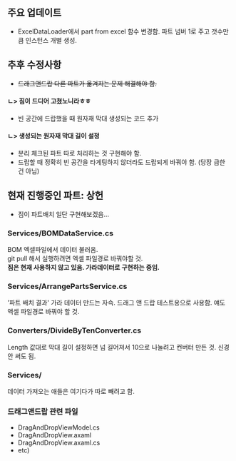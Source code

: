 ## 주요 업데이트 ##
- ExcelDataLoader에서 part from excel 함수 변경함. 파트 넘버 1로 주고 갯수만큼 인스턴스 개별 생성.

## 추후 수정사항 ##
- ~~드래그앤드랍 다른 파트가 옮겨지는 문제 해결해야 함.~~ 
#### ㄴ> 짐이 드디어 고쳤노니라ㅎㅎ ####
- 빈 공간에 드랍했을 때 원자재 막대 생성되는 코드 추가
#### ㄴ> 생성되는 원자재 막대 길이 설정 ####
- 분리 체크된 파트 따로 처리하는 것 구현해야 함.
- 드랍할 때 정확히 빈 공간을 타게팅하지 않더라도 드랍되게 바꿔야 함. (당장 급한 건 아님)

## 현재 진행중인 파트: 상헌 ##
- 짐이 파트배치 일단 구현해보겠음...

### Services/BOMDataService.cs ###
BOM 엑셀파일에서 데이터 불러옴.  
git pull 해서 실행하려면 엑셀 파일경로 바꿔야할 것.  
**짐은 현재 사용하지 않고 있음. 가라데이터로 구현하는 중임.**  

### Services/ArrangePartsService.cs ###
'파트 배치 결과' 가라 데이터 만드는 자슥.  드래그 앤 드랍 테스트용으로 사용함.   얘도 액셀 파일경로 바꿔야 할 것.  

### Converters/DivideByTenConverter.cs ###
Length 값대로 막대 길이 설정하면 넘 길어져서 10으로 나눌려고 컨버터 만든 것. 신경 안 써도 됨.

### Services/ ###
데이터 가져오는 애들은 여기다가 따로 빼려고 함.

### 드래그앤드랍 관련 파일 ###
- DragAndDropViewModel.cs
- DragAndDropView.axaml
- DragAndDropView.axaml.cs
- etc)
